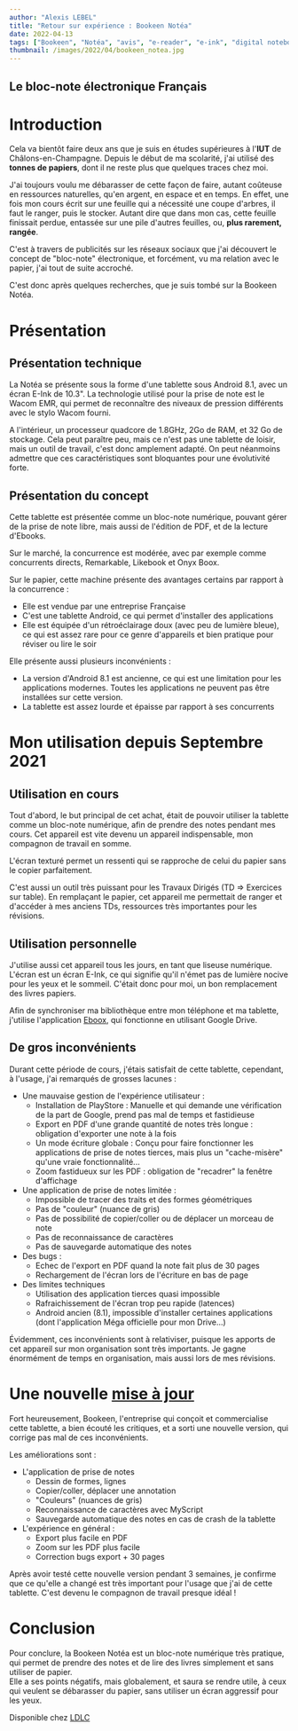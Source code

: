 ```yaml
---
author: "Alexis LEBEL"
title: "Retour sur expérience : Bookeen Notéa"
date: 2022-04-13
tags: ["Bookeen", "Notéa", "avis", "e-reader", "e-ink", "digital notebook"]
thumbnail: /images/2022/04/bookeen_notea.jpg
---
```


Le bloc-note électronique Français 
---

# Introduction

Cela va bientôt faire deux ans que je suis en études supérieures à l'**IUT** de Châlons-en-Champagne. Depuis le début de ma scolarité, j'ai utilisé des **tonnes de papiers**, dont il ne reste plus que quelques traces chez moi. 

J'ai toujours voulu me débarasser de cette façon de faire, autant coûteuse en ressources naturelles, qu'en argent, en espace et en temps. En effet, une fois mon cours écrit sur une feuille qui a nécessité une coupe d'arbres, il faut le ranger, puis le stocker. Autant dire que dans mon cas, cette feuille finissait perdue, entassée sur une pile d'autres feuilles, ou, **plus rarement, rangée**.

C'est à travers de publicités sur les réseaux sociaux que j'ai découvert le concept de "bloc-note" électronique, et forcément, vu ma relation avec le papier, j'ai tout de suite accroché.

C'est donc après quelques recherches, que je suis tombé sur la Bookeen Notéa.

# Présentation

## Présentation technique

La Notéa se présente sous la forme d'une tablette sous Android 8.1, avec un écran E-Ink de 10.3". La technologie utilisé pour la prise de note est le Wacom EMR, qui permet de reconnaître des niveaux de pression différents avec le stylo Wacom fourni.

A l'intérieur, un processeur quadcore de 1.8GHz, 2Go de RAM, et 32 Go de stockage. Cela peut paraître peu, mais ce n'est pas une tablette de loisir, mais un outil de travail, c'est donc amplement adapté. On peut néanmoins admettre que ces caractéristiques sont bloquantes pour une évolutivité forte.

## Présentation du concept

Cette tablette est présentée comme un bloc-note numérique, pouvant gérer de la prise de note libre, mais aussi de l'édition de PDF, et de la lecture d'Ebooks.

Sur le marché, la concurrence est modérée, avec par exemple comme concurrents directs, Remarkable, Likebook et Onyx Boox.

Sur le papier, cette machine présente des avantages certains par rapport à la concurrence :

- Elle est vendue par une entreprise Française
- C'est une tablette Android, ce qui permet d'installer des applications
- Elle est équipée d'un rétroéclairage doux (avec peu de lumière bleue), ce qui est assez rare pour ce genre d'appareils et bien pratique pour réviser ou lire le soir

Elle présente aussi plusieurs inconvénients :

- La version d'Android 8.1 est ancienne, ce qui est une limitation pour les applications modernes. Toutes les applications ne peuvent pas être installées sur cette version.
- La tablette est assez lourde et épaisse par rapport à ses concurrents

# Mon utilisation depuis Septembre 2021

## Utilisation en cours

Tout d'abord, le but principal de cet achat, était de pouvoir utiliser la tablette comme un bloc-note numérique, afin de prendre des notes pendant mes cours. Cet appareil est vite devenu un appareil indispensable, mon compagnon de travail en somme. 

L'écran texturé permet un ressenti qui se rapproche de celui du papier sans le copier parfaitement.

C'est aussi un outil très puissant pour les Travaux Dirigés (TD => Exercices sur table). En remplaçant le papier, cet appareil me permettait de ranger et d'accéder à mes anciens TDs, ressources très importantes pour les révisions.

## Utilisation personnelle

J'utilise aussi cet appareil tous les jours, en tant que liseuse numérique. L'écran est un écran E-Ink, ce qui signifie qu'il n'émet pas de lumière nocive pour les yeux et le sommeil. C'était donc pour moi, un bon remplacement des livres papiers. 

Afin de synchroniser ma bibliothèque entre mon téléphone et ma tablette, j'utilise l'application [Eboox](https://eboox.ru/), qui fonctionne en utilisant Google Drive.

## De gros inconvénients

Durant cette période de cours, j'étais satisfait de cette tablette, cependant, à l'usage, j'ai remarqués de grosses lacunes :

- Une mauvaise gestion de l'expérience utilisateur :
    - Installation de PlayStore : Manuelle et qui demande une vérification de la part de Google, prend pas mal de temps et fastidieuse
    - Export en PDF d'une grande quantité de notes très longue : obligation d'exporter une note à la fois
    - Un mode écriture globale : Conçu pour faire fonctionner les applications de prise de notes tierces, mais plus un "cache-misère" qu'une vraie fonctionnalité...
    - Zoom fastidueux sur les PDF : obligation de "recadrer" la fenêtre d'affichage
- Une application de prise de notes limitée :
    - Impossible de tracer des traits et des formes géométriques
    - Pas de "couleur" (nuance de gris)
    - Pas de possibilité de copier/coller ou de déplacer un morceau de note
    - Pas de reconnaissance de caractères
    - Pas de sauvegarde automatique des notes
- Des bugs :
    - Echec de l'export en PDF quand la note fait plus de 30 pages
    - Rechargement de l'écran lors de l'écriture en bas de page
- Des limites techniques
    - Utilisation des application tierces quasi impossible
    - Rafraichissement de l'écran trop peu rapide (latences)
    - Android ancien (8.1), impossible d'installer certaines applications (dont l'application Méga officielle pour mon Drive...)

Évidemment, ces inconvénients sont à relativiser, puisque les apports de cet appareil sur mon organisation sont très importants. Je gagne énormément de temps en organisation, mais aussi lors de mes révisions.

# Une nouvelle [mise à jour](https://blog.bookeen.fr/2022/02/28/notea-mise-a-jour-3/)

Fort heureusement, Bookeen, l'entreprise qui conçoit et commercialise cette tablette, a bien écouté les critiques, et a sorti une nouvelle version, qui corrige pas mal de ces inconvénients.

Les améliorations sont :
- L'application de prise de notes
	- Dessin de formes, lignes
	- Copier/coller, déplacer une annotation
	- "Couleurs" (nuances de gris)
	- Reconnaissance de caractères avec MyScript
	- Sauvegarde automatique des notes en cas de crash de la tablette
- L'expérience en général :
	- Export plus facile en PDF
	- Zoom sur les PDF plus facile
	- Correction bugs export + 30 pages

Après avoir testé cette nouvelle version pendant 3 semaines, je confirme que ce qu'elle a changé est très important pour l'usage que j'ai de cette tablette. C'est devenu le compagnon de travail presque idéal !

# Conclusion

Pour conclure, la Bookeen Notéa est un bloc-note numérique très pratique, qui permet de prendre des notes et de lire des livres simplement et sans utiliser de papier. \
Elle a ses points négatifs, mais globalement, et saura se rendre utile, à ceux qui veulent se débarasser du papier, sans utiliser un écran aggressif pour les yeux.

Disponible chez [LDLC](https://www.ldlc.com/fiche/PB00463513.html)